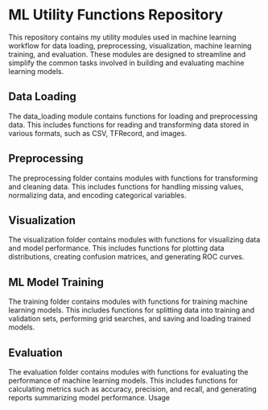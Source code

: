 # ML Utility Functions Repository 
This repository contains my utility modules used in machine learning workflow for data loading, preprocessing, visualization, machine learning training, and evaluation. These modules are designed to streamline and simplify the common tasks involved in building and evaluating machine learning models. 
## Data Loading
The data_loading module contains functions for loading and preprocessing data. This includes functions for reading and transforming data stored in various formats, such as CSV, TFRecord, and images. 
## Preprocessing 
The preprocessing folder contains modules with functions for transforming and cleaning data. This includes functions for handling missing values, normalizing data, and encoding categorical variables. 
## Visualization 
The visualization folder contains modules with functions for visualizing data and model performance. This includes functions for plotting data distributions, creating confusion matrices, and generating ROC curves. 
## ML Model Training 
The training folder contains modules with functions for training machine learning models. This includes functions for splitting data into training and validation sets, performing grid searches, and saving and loading trained models. 
## Evaluation
The evaluation folder contains modules with functions for evaluating the performance of machine learning models. This includes functions for calculating metrics such as accuracy, precision, and recall, and generating reports summarizing model performance.  Usage
